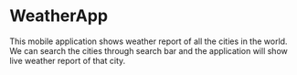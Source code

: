 # WeatherApp

This mobile application shows weather report of all the cities in the world. We can search the cities through search bar and the application will show live weather report of that city.
